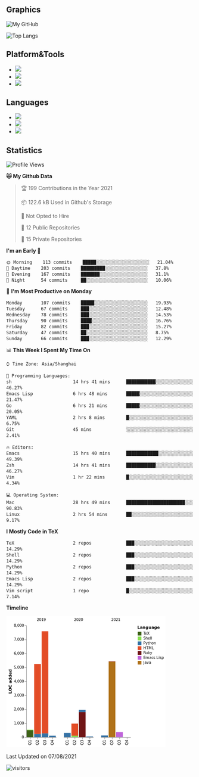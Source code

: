 ## Graphics

![My GitHub](https://github-readme-stats.vercel.app/api?username=SteamedFish&count_private=true&show_icons=true&theme=buefy&include_all_commits=false)

![Top Langs](https://github-readme-stats.vercel.app/api/top-langs/?username=SteamedFish&theme=buefy&hide=ruby&count_private=true&show_icons=true&layout=compact)

## Platform&Tools

* [![](https://img.shields.io/badge/ArchLinux--purple?style=flat-square&logo=ArchLinux)](https://www.archlinux.org/)
* [![](https://img.shields.io/badge/Gentoo-testing-purple?style=flat-square&logo=Gentoo)](https://www.gentoo.org/)
* [![](https://img.shields.io/badge/Doom%20Emacs-28-blue?style=flat-square&logo=Gnu%20emacs&logoColor=white)](https://www.gnu.org/software/emacs/)

## Languages

* [![](https://img.shields.io/badge/-Python-3776AB?style=flat-square&logo=python&logoColor=white)](https://www.python.org/)
* [![](https://img.shields.io/badge/-Bash-00ADD8?style=flat-square&logo=Gnu-bash&logoColor=white)](https://www.gnu.org/software/bash/)
* [![](https://img.shields.io/badge/-Go-00ADD8?style=flat-square&logo=go&logoColor=white)](https://golang.org/)

## Statistics

<!--START_SECTION:waka-->
![Profile Views](http://img.shields.io/badge/Profile%20Views-9-blue)

**🐱 My Github Data** 

> 🏆 199 Contributions in the Year 2021
 > 
> 📦 122.6 kB Used in Github's Storage 
 > 
> 🚫 Not Opted to Hire
 > 
> 📜 12 Public Repositories 
 > 
> 🔑 15 Private Repositories  
 > 
**I'm an Early 🐤** 

```text
🌞 Morning    113 commits    █████░░░░░░░░░░░░░░░░░░░░   21.04% 
🌆 Daytime    203 commits    █████████░░░░░░░░░░░░░░░░   37.8% 
🌃 Evening    167 commits    ███████░░░░░░░░░░░░░░░░░░   31.1% 
🌙 Night      54 commits     ██░░░░░░░░░░░░░░░░░░░░░░░   10.06%

```
📅 **I'm Most Productive on Monday** 

```text
Monday       107 commits    █████░░░░░░░░░░░░░░░░░░░░   19.93% 
Tuesday      67 commits     ███░░░░░░░░░░░░░░░░░░░░░░   12.48% 
Wednesday    78 commits     ███░░░░░░░░░░░░░░░░░░░░░░   14.53% 
Thursday     90 commits     ████░░░░░░░░░░░░░░░░░░░░░   16.76% 
Friday       82 commits     ███░░░░░░░░░░░░░░░░░░░░░░   15.27% 
Saturday     47 commits     ██░░░░░░░░░░░░░░░░░░░░░░░   8.75% 
Sunday       66 commits     ███░░░░░░░░░░░░░░░░░░░░░░   12.29%

```


📊 **This Week I Spent My Time On** 

```text
⌚︎ Time Zone: Asia/Shanghai

💬 Programming Languages: 
sh                       14 hrs 41 mins      ███████████░░░░░░░░░░░░░░   46.27% 
Emacs Lisp               6 hrs 48 mins       █████░░░░░░░░░░░░░░░░░░░░   21.47% 
Go                       6 hrs 21 mins       █████░░░░░░░░░░░░░░░░░░░░   20.05% 
YAML                     2 hrs 8 mins        █░░░░░░░░░░░░░░░░░░░░░░░░   6.75% 
Git                      45 mins             ░░░░░░░░░░░░░░░░░░░░░░░░░   2.41%

🔥 Editors: 
Emacs                    15 hrs 40 mins      ████████████░░░░░░░░░░░░░   49.39% 
Zsh                      14 hrs 41 mins      ███████████░░░░░░░░░░░░░░   46.27% 
Vim                      1 hr 22 mins        █░░░░░░░░░░░░░░░░░░░░░░░░   4.34%

💻 Operating System: 
Mac                      28 hrs 49 mins      ██████████████████████░░░   90.83% 
Linux                    2 hrs 54 mins       ██░░░░░░░░░░░░░░░░░░░░░░░   9.17%

```

**I Mostly Code in TeX** 

```text
TeX                      2 repos             ███░░░░░░░░░░░░░░░░░░░░░░   14.29% 
Shell                    2 repos             ███░░░░░░░░░░░░░░░░░░░░░░   14.29% 
Python                   2 repos             ███░░░░░░░░░░░░░░░░░░░░░░   14.29% 
Emacs Lisp               2 repos             ███░░░░░░░░░░░░░░░░░░░░░░   14.29% 
Vim script               1 repo              █░░░░░░░░░░░░░░░░░░░░░░░░   7.14%

```


**Timeline**

![Chart not found](https://raw.githubusercontent.com/SteamedFish/SteamedFish/master/charts/bar_graph.png) 


 Last Updated on 07/08/2021
<!--END_SECTION:waka-->

![visitors](https://visitor-badge.laobi.icu/badge?page_id=SteamedFish.SteamedFish)
